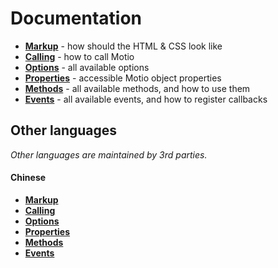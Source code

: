 # Documentation

- **[Markup](Markup.md)** - how should the HTML & CSS look like
- **[Calling](Calling.md)** - how to call Motio
- **[Options](Options.md)** - all available options
- **[Properties](Properties.md)** - accessible Motio object properties
- **[Methods](Methods.md)** - all available methods, and how to use them
- **[Events](Events.md)** - all available events, and how to register callbacks

## Other languages

*Other languages are maintained by 3rd parties.*

#### Chinese

- **[Markup](http://strongme.github.io/Motio-Wiki-CN-Markup.html)**
- **[Calling](http://strongme.github.io/Motio-Wiki-CN-Calling.html)**
- **[Options](http://strongme.github.io/Motio-Wiki-CN-Options.html)**
- **[Properties](http://strongme.github.io/Motio-Wiki-CN-Properties.html)**
- **[Methods](http://strongme.github.io/Motio-Wiki-CN-Methods.html)**
- **[Events](http://strongme.github.io/Motio-Wiki-CN-Events.html)**